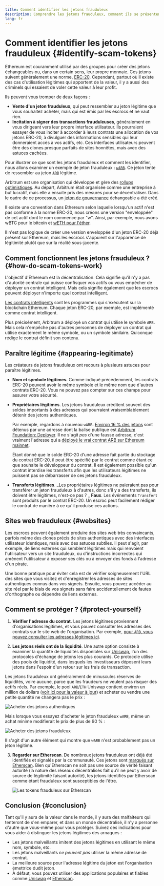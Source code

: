 ```yaml
---
title: Comment identifier les jetons frauduleux
description: Comprendre les jetons frauduleux, comment ils se présentent comme légitimes et comment les éviter.
lang: fr
---
```


# Comment identifier les jetons frauduleux \{#identify-scam-tokens}

Ethereum est couramment utilisé par des groupes pour créer des jetons échangeables ou, dans un certain sens, leur propre monnaie. Ces jetons suivent généralement une norme, [ERC-20](/developers/docs/standards/tokens/erc-20/). Cependant, partout où il existe des cas d'utilisation légitimes qui apportent de la valeur, il y a aussi des criminels qui essaient de voler cette valeur à leur profit.

Ils peuvent vous tromper de deux façons :

- **Vente d'un jeton frauduleux**, qui peut ressembler au jeton légitime que vous souhaitez acheter, mais qui est émis par les escrocs et ne vaut rien.
- **Incitation à signer des transactions frauduleuses**, généralement en vous dirigeant vers leur propre interface utilisateur. Ils pourraient essayer de vous inciter à accorder à leurs contrats une allocation de vos jetons ERC-20, à divulguer des informations sensibles qui leur donneraient accès à vos actifs, etc. Ces interfaces utilisateurs peuvent être des clones presque parfaits de sites honnêtes, mais avec des astuces cachées.

Pour illustrer ce que sont les jetons frauduleux et comment les identifier, nous allons examiner un exemple de jeton frauduleux : [`wARB`](https://etherscan.io/token/0xb047c8032b99841713b8e3872f06cf32beb27b82). Ce jeton tente de ressembler au jeton [`ARB`](https://etherscan.io/address/0xb50721bcf8d664c30412cfbc6cf7a15145234ad1) légitime.

<ExpandableCard
title="Qu'est-ce que ARB?"
contentPreview=''>

Arbitrum est une organisation qui développe et gère des <a href="/developers/docs/scaling/optimistic-rollups/">rollups optimistiques</a>. Au départ, Arbitrum était organisée comme une entreprise à but lucratif, mais elle a ensuite pris des mesures pour se décentraliser. Dans le cadre de ce processus, un <a href="/dao/#token-based-membership">jeton de gouvernance</a> échangeable a été créé.

</ExpandableCard>

<ExpandableCard
title="Pourquoi le token malveillant s'appelle-t-il wARB?"
contentPreview=''>

Il existe une convention dans Ethereum selon laquelle lorsqu'un actif n'est pas conforme à la norme ERC-20, nous créons une version "enveloppée" de cet actif dont le nom commence par "w". Ainsi, par exemple, nous avons wBTC pour le bitcoin et <a href="https://cointelegraph.com/news/what-is-wrapped-ethereum-weth-and-how-does-it-work">wETH pour l'éther</a>.

Il n'est pas logique de créer une version enveloppée d'un jeton ERC-20 déjà présent sur Ethereum, mais les escrocs s'appuient sur l'apparence de légitimité plutôt que sur la réalité sous-jacente.

</ExpandableCard>

## Comment fonctionnent les jetons frauduleux ? \{#how-do-scam-tokens-work}

L'objectif d'Ethereum est la décentralisation. Cela signifie qu'il n'y a pas d'autorité centrale qui puisse confisquer vos actifs ou vous empêcher de déployer un contrat intelligent. Mais cela signifie également que les escrocs peuvent déployer n'importe quel contrat intelligent.

<ExpandableCard
title="Qu'est-ce qu'un contrat intelligent ?"
contentPreview=''>

<a href="/developers/docs/smart-contracts/">Les contrats intelligents</a> sont les programmes qui s'exécutent sur la blockchain Ethereum. Chaque jeton ERC-20, par exemple, est implémenté comme contrat intelligent.

</ExpandableCard>

Plus précisément, Arbitrum a déployé un contrat qui utilise le symbole `ARB`. Mais cela n'empêche pas d'autres personnes de déployer un contrat qui utilise exactement le même symbole, ou un symbole similaire. Quiconque rédige le contrat définit son contenu.

## Paraître légitime \{#appearing-legitimate}

Les créateurs de jetons frauduleux ont recours à plusieurs astuces pour paraître légitimes.

- **Nom et symbole légitimes**. Comme indiqué précédemment, les contrats ERC-20 peuvent avoir le même symbole et le même nom que d'autres contrats ERC-20. Vous ne pouvez pas compter sur ces champs pour assurer votre sécurité.

- **Propriétaires légitimes**. Les jetons frauduleux créditent souvent des soldes importants à des adresses qui pourraient vraisemblablement détenir des jetons authentiques.

  Par exemple, regardons à nouveau `wARB`. [Environ 16 % des jetons](https://etherscan.io/token/0xb047c8032b99841713b8e3872f06cf32beb27b82?a=0x1c8db745abe3c8162119b9ef2c13864cd1fdd72f) sont détenus par une adresse dont la balise publique est [Arbitrum Foundation: Deployer](https://etherscan.io/address/0x1c8db745abe3c8162119b9ef2c13864cd1fdd72f). Il ne s'agit _pas_ d'une fausse adresse, c'est vraiment l'adresse qui a [déployé le vrai contrat ARB sur Ethereum mainnet](https://etherscan.io/tx/0x242b50ab4fe9896cb0439cfe6e2321d23feede7eeceb31aa2dbb46fc06ed2670).

  Étant donné que le solde ERC-20 d'une adresse fait partie du stockage du contrat ERC-20, il peut être spécifié par le contrat comme étant ce que souhaite le développeur du contrat. Il est également possible qu'un contrat interdise les transferts afin que les utilisateurs légitimes ne puissent pas se débarrasser de ces jetons frauduleux.

- **Transferts légitimes**. _Les propriétaires légitimes ne paieraient pas pour transférer un jeton frauduleux à d'autres, donc s'il y a des transferts, ils doivent être légitimes, n'est-ce pas ? _ **Faux**. Les événements `Transfert` sont produits par le contrat ERC-20. Un escroc peut facilement rédiger le contrat de manière à ce qu'il produise ces actions.

## Sites web frauduleux \{#websites}

Les escrocs peuvent également produire des sites web très convaincants, parfois même des clones précis de sites authentiques avec des interfaces utilisateur identiques, mais avec des astuces subtiles. Il peut s'agir, par exemple, de liens externes qui semblent légitimes mais qui renvoient l'utilisateur vers un site frauduleux, ou d'instructions incorrectes qui amènent l'utilisateur à exposer ses clés ou à envoyer des fonds à l'adresse d'un pirate.

Une bonne pratique pour éviter cela est de vérifier soigneusement l'URL des sites que vous visitez et d'enregistrer les adresses de sites authentiques connus dans vos signets. Ensuite, vous pouvez accéder au site réel par le biais de vos signets sans faire accidentellement de fautes d'orthographe ou dépendre de liens externes.

## Comment se protéger ? \{#protect-yourself}

1. **Vérifier l'adresse du contrat**. Les jetons légitimes proviennent d'organisations légitimes, et vous pouvez consulter les adresses des contrats sur le site web de l'organisation. Par exemple, [pour `ARB`, vous pouvez consulter les adresses légitimes ici](https://docs.arbitrum.foundation/deployment-addresses#token).

2. **Les jetons réels ont de la liquidité**. Une autre option consiste à examiner la quantité de liquidités disponibles sur [Uniswap](https://uniswap.org/), l'un des protocoles d'échange de jetons les plus courants. Ce protocole utilise des pools de liquidité, dans lesquels les investisseurs déposent leurs jetons dans l'espoir d'un retour sur les frais de transaction.

Les jetons frauduleux ont généralement de minuscules réserves de liquidités, voire aucune, parce que les fraudeurs ne veulent pas risquer des actifs réels. Par exemple, le pool `ARB`/`ETH` Uniswap contient environ un million de dollars ([voir ici pour la valeur à jour](https://info.uniswap.org/#/pools/0x755e5a186f0469583bd2e80d1216e02ab88ec6ca)) et acheter ou vendre une petite quantité ne changera pas le prix :

![Acheter des jetons authentiques](./uniswap-real.png)

Mais lorsque vous essayez d'acheter le jeton frauduleux `wARB`, même un achat minime modifierait le prix de plus de 90 % :

![Acheter des jetons frauduleux](./uniswap-scam.png)

Il s'agit d'un autre élément qui montre que `wARB` n'est probablement pas un jeton légitime.

3. **Regarder sur Etherscan**. De nombreux jetons frauduleux ont déjà été identifiés et signalés par la communauté. Ces jetons sont [marqués sur Etherscan](https://info.etherscan.com/etherscan-token-reputation/). Bien qu'Etherscan ne soit pas une source de vérité faisant autorité (la nature des réseaux décentralisés fait qu'il ne peut y avoir de source de légitimité faisant autorité), les jetons identifiés par Etherscan comme étant frauduleux sont susceptibles de l'être.

   ![Les tokens frauduleux sur Etherscan](./etherscan-scam.png)

## Conclusion \{#conclusion}

Tant qu'il y aura de la valeur dans le monde, il y aura des malfaiteurs qui tenteront de s'en emparer, et dans un monde décentralisé, il n'y a personne d'autre que vous-même pour vous protéger. Suivez ces indications pour vous aider à distinguer les jetons légitimes des arnaques :

- Les jetons malveillants imitent des jetons légitimes en utilisant le même nom, symbole, etc.
- Les jetons malveillants _ne peuvent pas_ utiliser la même adresse de contrat.
- La meilleure source pour l'adresse légitime du jeton est l'organisation émettrice dudit jeton.
- À défaut, vous pouvez utiliser des applications populaires et fiables comme [Uniswap](https://app.uniswap.org/#/swap) et [Etherscan](https://etherscan.io/).
